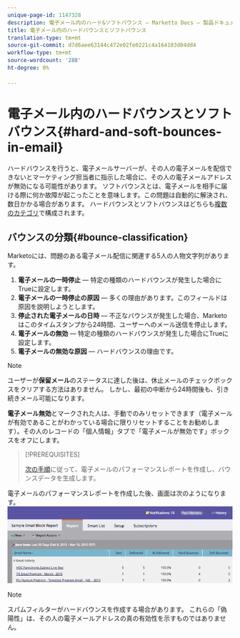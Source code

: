 ```yaml
---
unique-page-id: 1147328
description: 電子メール内のハード&ソフトバウンス — Marketto Docs — 製品ドキュメント
title: 電子メール内のハードバウンスとソフトバウンス
translation-type: tm+mt
source-git-commit: d7d6aee63144c472e02fe0221c4a164183d04dd4
workflow-type: tm+mt
source-wordcount: '288'
ht-degree: 0%

---
```



# 電子メール内のハードバウンスとソフトバウンス{#hard-and-soft-bounces-in-email}

ハードバウンスを行うと、電子メールサーバーが、その人の電子メールを配信できないとマーケティング担当者に指示した場合に、その人の電子メールアドレスが無効になる可能性があります。 ソフトバウンスとは、電子メールを相手に届ける際に何か故障が起こったことを意味します。この問題は自動的に解決され、数日かかる場合があります。 ハードバウンスとソフトバウンスはどちらも[複数のカテゴリ](http://nation.marketo.com/t5/Knowledgebase/Maintaining-a-Directory-of-Leads-Bouncing-Emails/ta-p/300838)で構成されます。

## バウンスの分類{#bounce-classification}

Marketoには、問題のある電子メール配信に関連する5人の人物文字列があります。

1. **電子メールの一時停止**  — 特定の種類のハードバウンスが発生した場合にTrueに設定します。
1. **電子メールの一時停止の原因**  — 多くの理由があります。このフィールドは原因を説明しようとします。
1. **停止された電子メールの日時** — 不正なバウンスが発生した場合、Marketoはこのタイムスタンプから24時間、ユーザーへのメール送信を停止します。
1. **電子メールの無効**  — 特定の種類のハードバウンスが発生した場合にTrueに設定します。
1. **電子メールの無効な原因**  — ハードバウンスの理由です。

>[!NOTE]
>
>ユーザーが&#x200B;**保留メール**&#x200B;のステータスに達した後は、休止メールのチェックボックスをクリアする方法はありません。 しかし、最初の中断から24時間後も、引き続きメール可能になります。
>
>**電子メール無効**&#x200B;とマークされた人は、手動でのみリセットできます（電子メールが有効であることがわかっている場合に限りリセットすることをお勧めします）。その人のレコードの「個人情報」タブで「電子メールが無効です」ボックスをオフにします。

>[!PREREQUISITES]
>
>[次の手順](../../../product-docs/email-marketing/email-programs/email-program-data/email-performance-report.md)に従って、電子メールのパフォーマンスレポートを作成し、バウンスデータを生成します。

電子メールのパフォーマンスレポートを作成した後、画面は次のようになります。![](assets/soft-hard-bounce.png)

>[!NOTE]
>
>スパムフィルターがハードバウンスを作成する場合があります。 これらの「偽陽性」は、その人の電子メールアドレスの真の有効性を示すものではありません。

